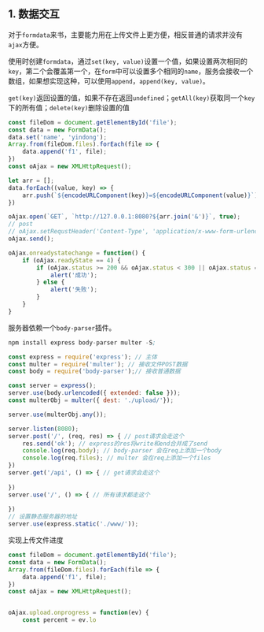 ## 1. 数据交互

对于```formdata```来书，主要能力用在上传文件上更方便，相反普通的请求并没有```ajax```方便。

使用时创建```formdata```，通过```set(key, value)```设置一个值，如果设置两次相同的```key```，第二个会覆盖第一个，在```form```中可以设置多个相同的```name```，服务会接收一个数组，如果想实现这种，可以使用```append```，```append(key, value)```。

```get(key)```返回设置的值，如果不存在返回```undefined```；```getAll(key)```获取同一个```key```下的所有值；```delete(key)```删除设置的值

```js
const fileDom = document.getElementById('file');
const data = new FormData();
data.set('name', 'yindong');
Array.from(fileDom.files).forEach(file => {
    data.append('f1', file);
})
const oAjax = new XMLHttpRequest();

let arr = [];
data.forEach((value, key) => {
    arr.push(`${encodeURLComponent(key)}=${encodeURLComponent(value)}`);
})

oAjax.open(`GET`, `http://127.0.0.1:8080?${arr.join('&')}`, true);
// post
// oAjax.setRequstHeader('Content-Type', 'application/x-www-form-urlencoded');
oAjax.send();

oAjax.onreadystatechange = function() {
    if (oAjax.readyState == 4) {
        if (oAjax.status >= 200 && oAjax.status < 300 || oAjax.status == 304) {
            alert('成功');
        } else {
            alert('失败');
        }
    }
}

```

服务器依赖一个```body-parser```插件。

```s
npm install express body-parser multer -S;
```

```js
const express = require('express'); // 主体
const multer = require('multer'); // 接收文件POST数据
const body = require('body-parser');// 接收普通数据

const server = express();
server.use(body.urlencoded({ extended: false }));
const multerObj = multer({ dest: './upload/'});

server.use(multerObj.any());

server.listen(8080);
server.post('/', (req, res) => { // post请求会走这个
    res.send('ok'); // express的res将write和end合并成了send
    console.log(req.body); // body-parser 会在req上添加一个body
    console.log(req.files); // multer 会在req上添加一个files
})
server.get('/api', () => { // get请求会走这个
    
})
server.use('/', () => { // 所有请求都走这个
    
})
// 设置静态服务器的地址
server.use(express.static('./www/'));
```

实现上传文件进度

```js
const fileDom = document.getElementById('file');
const data = new FormData();
Array.from(fileDom.files).forEach(file => {
    data.append('f1', file);
})
const oAjax = new XMLHttpRequest();


oAjax.upload.onprogress = function(ev) {
    const percent = ev.lo